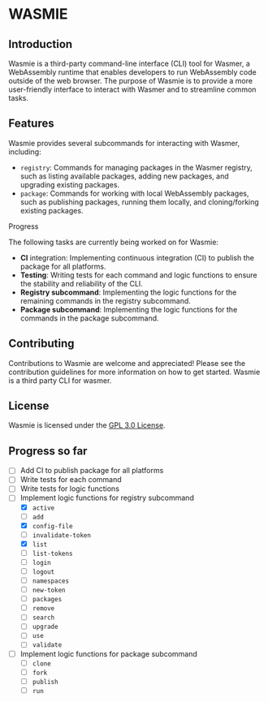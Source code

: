 # WASMIE
## Introduction
Wasmie is a third-party command-line interface (CLI) tool for Wasmer, a WebAssembly runtime that enables developers to run WebAssembly code outside of the web browser. The purpose of Wasmie is to provide a more user-friendly interface to interact with Wasmer and to streamline common tasks.

## Features

Wasmie provides several subcommands for interacting with Wasmer, including:

- `registry`: Commands for managing packages in the Wasmer registry, such as listing available packages, adding new packages, and upgrading existing packages.
- `package`: Commands for working with local WebAssembly packages, such as publishing packages, running them locally, and cloning/forking existing packages.

Progress

The following tasks are currently being worked on for Wasmie:

- **CI** integration: Implementing continuous integration (CI) to publish the package for all platforms.
- **Testing**: Writing tests for each command and logic functions to ensure the stability and reliability of the CLI.
- **Registry subcommand**: Implementing the logic functions for the remaining commands in the registry subcommand.
- **Package subcommand**: Implementing the logic functions for the commands in the package subcommand.

## Contributing

Contributions to Wasmie are welcome and appreciated! Please see the contribution guidelines for more information on how to get started.
Wasmie is a third party CLI for wasmer.

## License

Wasmie is licensed under the [GPL 3.0 License](https://github.com/ayys/wasmie/blob/master/LICENSE).


## Progress so far

- [ ] Add CI to publish package for all platforms
- [ ] Write tests for each command
- [ ] Write tests for logic functions
- [ ] Implement logic functions for registry subcommand
  - [x] `active`
  - [ ] `add`
  - [x] `config-file`
  - [ ] `invalidate-token`
  - [x] `list`
  - [ ] `list-tokens`
  - [ ] `login`
  - [ ] `logout`
  - [ ] `namespaces`
  - [ ] `new-token`
  - [ ] `packages`
  - [ ] `remove`
  - [ ] `search`
  - [ ] `upgrade`
  - [ ] `use`
  - [ ] `validate`
- [ ] Implement logic functions for package subcommand
  - [ ] `clone`
  - [ ] `fork`
  - [ ] `publish`
  - [ ] `run`
